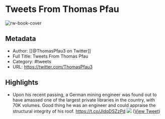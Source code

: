 # Tweets From Thomas Pfau

![rw-book-cover](https://pbs.twimg.com/profile_images/1717358958581579776/_v5ieq3L.jpg)

## Metadata
- Author: [[@ThomasPfau3 on Twitter]]
- Full Title: Tweets From Thomas Pfau
- Category: #tweets
- URL: https://twitter.com/ThomasPfau3

## Highlights
- Upon his recent passing, a German mining engineer was found out to have amassed one of the largest private libraries in the country, with 70K volumes. Good thing he was an engineer and could appraise the structural integrity of his roof. https://t.co/JldqDSZzPd
  ![](https://pbs.twimg.com/media/FnGa-DKXkAI5PZH.jpg) ([View Tweet](https://twitter.com/ThomasPfau3/status/1617244193834864647))
